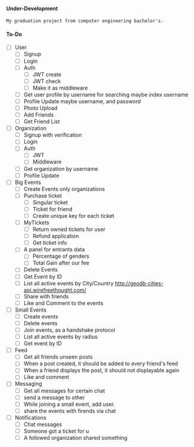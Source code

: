#### Under-Development
    My graduation project from computer engineering bachelor's.
#### To-Do
- [ ] User
	- [ ] Signup
	- [ ] Login
	- [ ] Auth
		- [ ] JWT create
		- [ ] JWT check
		- [ ] Make it as  middleware
	- [ ] Get user profile by username for searching maybe index username
	- [ ] Profile Update maybe username, and password
	- [ ] Photo Upload
	- [ ] Add Friends
	- [ ] Get Friend List
- [ ] Organization
	- [ ] Signup with verification
	- [ ] Login
	- [ ] Auth
		- [ ] JWT
		- [ ] Middleware
	- [ ] Get organization by username
	- [ ] Profile Update
- [ ] Big Events
	- [ ] Create Events only organizations
	- [ ] Purchase ticket
		- [ ] Singular ticket
		- [ ] Ticket for friend
		- [ ] Create unique key for each ticket
	- [ ] MyTickets
		- [ ] Return owned tickets for user
		- [ ] Refund application
		- [ ] Get ticket info
	- [ ] A panel for entrants data
		- [ ] Percentage of genders
		- [ ] Total Gain after our fee
	- [ ] Delete Events
	- [ ] Get Event by ID
	- [ ] List all active events by City/Country http://geodb-cities-api.wirefreethought.com/
	- [ ] Share with friends
	- [ ] Like and Comment to the events
- [ ] Small Events
	- [ ] Create events
	- [ ] Delete events
	- [ ] Join events, as a handshake protocol
	- [ ] List all active events by radius
	- [ ] Get event by ID
- [ ] Feed
	- [ ] Get all friends unseen posts
	- [ ] When a post created, it should be added to every friend's feed
	- [ ] When a friend displays the post, it should not displayable again
	- [ ] Like and comment
- [ ] Messaging
	- [ ] Get all messages for certain chat
	- [ ] send a message to other
	- [ ] While joining a small event, add user.
	- [ ] share the events with firends via chat
- [ ] Notifications
	- [ ] Chat messages
	- [ ] Someone got a ticket for u 
	- [ ] A followed organization shared something